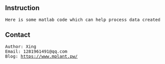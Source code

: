 <h2>Instruction</h2>
<pre>
Here is some matlab code which can help process data created by ddscat.
</pre>

<h2>Contact</h2>
<pre>
Author: Xing
Email: 1281961491@qq.com
Blog: <a href='https://www.mplant.pw/'>https://www.mplant.pw/</a>
</pre>

